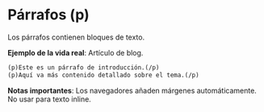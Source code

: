 # Párrafos (p)

Los párrafos contienen bloques de texto.

**Ejemplo de la vida real**: Artículo de blog.

```html
(p)Este es un párrafo de introducción.(/p)
(p)Aquí va más contenido detallado sobre el tema.(/p)
```

**Notas importantes**: Los navegadores añaden márgenes automáticamente. No usar para texto inline.